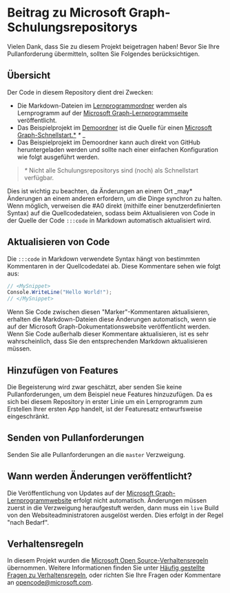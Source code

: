 # <a name="contributing-to-microsoft-graph-training-repositories"></a>Beitrag zu Microsoft Graph-Schulungsrepositorys

Vielen Dank, dass Sie zu diesem Projekt beigetragen haben! Bevor Sie Ihre Pullanforderung übermitteln, sollten Sie Folgendes berücksichtigen.

## <a name="overview"></a>Übersicht

Der Code in diesem Repository dient drei Zwecken:

- Die Markdown-Dateien im [Lernprogrammordner](/tutorial) werden als Lernprogramm auf der [Microsoft Graph-Lernprogrammseite](https://docs.microsoft.com/graph/tutorials) veröffentlicht.
- Das Beispielprojekt im [Demoordner](/demo) ist die Quelle für einen [Microsoft Graph-Schnellstart.*](https://developer.microsoft.com/graph/quick-start) *\** _
- Das Beispielprojekt im Demoordner kann auch direkt von GitHub heruntergeladen werden und sollte nach einer einfachen Konfiguration wie folgt ausgeführt werden.

> _*\**_ Nicht alle Schulungsrepositorys sind (noch) als Schnellstart verfügbar.

Dies ist wichtig zu beachten, da Änderungen an einem Ort _may* Änderungen an einem anderen erfordern, um die Dinge synchron zu halten. Wenn möglich, verweisen die #A0 direkt (mithilfe einer benutzerdefinierten Syntax) auf die Quellcodedateien, sodass beim Aktualisieren von Code in der Quelle der Code `:::code` in Markdown automatisch aktualisiert wird.

## <a name="updating-code"></a>Aktualisieren von Code

Die `:::code` in Markdown verwendete Syntax hängt von bestimmten Kommentaren in der Quellcodedatei ab. Diese Kommentare sehen wie folgt aus:

```csharp
// <MySnippet>
Console.WriteLine("Hello World!");
// </MySnippet>
```

Wenn Sie Code zwischen diesen "Marker"-Kommentaren aktualisieren, erhalten die Markdown-Dateien diese Änderungen automatisch, wenn sie auf der Microsoft Graph-Dokumentationswebsite veröffentlicht werden. Wenn Sie Code außerhalb dieser Kommentare aktualisieren, ist es sehr wahrscheinlich, dass Sie den entsprechenden Markdown aktualisieren müssen.

## <a name="adding-features"></a>Hinzufügen von Features

Die Begeisterung wird zwar geschätzt, aber senden Sie keine Pullanforderungen, um dem Beispiel neue Features hinzuzufügen. Da es sich bei diesem Repository in erster Linie um ein Lernprogramm zum Erstellen Ihrer ersten App handelt, ist der Featuresatz entwurfsweise eingeschränkt.

## <a name="submitting-pull-requests"></a>Senden von Pullanforderungen

Senden Sie alle Pullanforderungen an die `master` Verzweigung.

## <a name="when-do-changes-get-published"></a>Wann werden Änderungen veröffentlicht?

Die Veröffentlichung von Updates auf der [Microsoft Graph-Lernprogrammwebsite](https://docs.microsoft.com/graph/tutorials) erfolgt nicht automatisch. Änderungen müssen zuerst in die Verzweigung heraufgestuft werden, dann muss ein `live` Build von den Websiteadministratoren ausgelöst werden. Dies erfolgt in der Regel "nach Bedarf".

## <a name="code-of-conduct"></a>Verhaltensregeln

In diesem Projekt wurden die [Microsoft Open Source-Verhaltensregeln](https://opensource.microsoft.com/codeofconduct/) übernommen. Weitere Informationen finden Sie unter [Häufig gestellte Fragen zu Verhaltensregeln](https://opensource.microsoft.com/codeofconduct/faq/), oder richten Sie Ihre Fragen oder Kommentare an [opencode@microsoft.com](mailto:opencode@microsoft.com).
